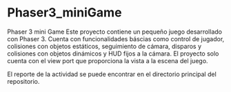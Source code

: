 # Phaser3_miniGame
Phaser 3 mini Game
Este proyecto contiene un pequeño juego desarrollado con Phaser 3. 
Cuenta con funcionalidades báscias como control de jugador, colisiones con objetos estáticos, 
seguimiento de cámara, disparos y colisiones con objetos dinámicos y HUD fijos a la cámara. 
El proyecto solo cuenta con el view port que proporciona la vista a la escena del juego.

El reporte de la actividad se puede encontrar en el directorio principal del repositorio.
